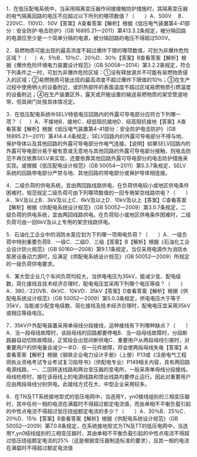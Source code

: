 1．在低压配电系统中，当采用隔离变压器作间接接触防护措施时，其隔离变压器的电气隔离回路的电压不应超过以下所列的哪项数值？（　　）A．500V　 B．220VC．110VD．50V【答案】A查看答案【解析】根据《低压电气装置第4-41部分：安全防护·电击防护》（GB 16895.21—2011）第413.3.2条规定，被分隔回路的电源应至少是一个简单分隔的电源，被分隔回路的电压不得超过500V。

2．易燃物质可能出现的最高浓度不超过爆炸下限的哪项数值，可划为非爆炸危险区域？（　  ）A．5％B．10％C．20％D．30％【答案】B查看答案【解析】根据《爆炸危险环境电力装置设计规范》（GB 50058—2014）第3.2.2条规定，符合下列条件之一时，可划为非爆炸危险区域：①没有释放源并不可能有易燃物质侵入的区域；②易燃物质可能出现的最高浓度不超过爆炸下限值的10％；③在生产过程中使用明火的设备附近，或炽热部件的表面温度不超过区域易燃物质引燃温度的设备附近；④在生产装置区外，露天或开敞设置的输送易燃物质的架空管道地带，但其阀门处按具体情况定。

3．在低压配电系统中SELV特低电压回路内的外露可导电部分应符合下列哪一项？（　  ）A．不接地B．接地C．经低阻抗接地D．经高阻抗接地【答案】A查看答案【解析】根据《低压电气装置第4-41部分：安全防护电击防护》（GB 16895.21—2011）第414.4.4条规定，SELV回路内的外露可导电部分不得与地、保护导体以及其他回路的外露可导电部分作电气连接。【说明】如果SELV回路内的外露可导电部分易于被有意或无意地与其他回路的外露可导电部分接触，则电击防范不再仅依靠SELV来实现，还要依靠其他回路外露可导电部分的电击防护措施来实现。或根据《低压配电设计规范》（GB 50054—2011）第5.3.7条规定，SELV系统的回路带电部分严禁与地、其他回路的带电部分或保护导体相连接。

4．二级负荷的供电系统，宜由两回路线路供电，在负荷供电较小或地区供电条件困难时，规范规定二级负荷可由下列哪项数值的一回专用架空线路供电？（　　）A．1kV及以上B．3kV及以上C．6kV及以上D．10kV及以上【答案】C查看答案【解析】根据《供配电系统设计规范》（GB 50052—2009）第3.0.7条规定，二级负荷的供电系统，宜由两回线路供电。在负荷较小或地区供电条件困难时，二级负荷可由一回6kV及以上专用的架空线路供电。

5．石油化工企业中的消防水泵应划为下列哪一项用电负荷？（　　）A．一级负荷中特别重要负荷B．一级C．二级D．三级【答案】B【解析】根据《石油化工企业设计防火规范》（GB 50160—2008）第9.1.1条规定，当仅采用电源作为消防水泵房设备动力源时，应满足《供配电系统设计规范》（GB 50052—2009）所规定的一级负荷供电要求。

6．某大型企业几个车间负荷均较大，当供电电压为35kV，能减少变、配电级数，简化接线且技术经济合理时，配电电压宜采用下列哪个电压等级？（　　）A．380／220VB．6kVC．10kVD．35kV【答案】D查看答案【解析】根据《供配电系统设计规范》（GB 50052—2009）第5.0.3条规定，供电电压大于等于35kV，当能减少配变电级数、简化接线及技术经济合理时，配电电压宜采用35kV或相应等级电压。

7．35kV户外配电装置采用单母线分段接线，这种接线有下列哪种缺点？（　　）A．当一段母线故障时，该段母线的回路都要停电B．当一段母线故障时，分段断路器自动切除故障段，正常段会出现间断供电C．重要用户从两段母线引接时，对重要用户的供电量会减少一半D．任一元件故障，将会使两段母线失电【答案】A查看答案【解析】根据《钢铁企业电力设计手册》（上册）P13或《注册电气工程师执业资格考试专业考试复习指导书》（供配电专业）P149相关内容，具有两回路电源线路，一、二回转送线路和两台变压器的变电所，一般采用单母线分段接线。母线检修时，接在该母线上的电源线路和馈出线路均要停止运行。因此对重要用户应由两段母线分别供电。此接线方式在大、中型企业采用较多。

8．在TN及TT系统接地型式的低压电网中，当选用Y，yn0接线组别的三相变压器时，其中任何一相的电流在满载时不得超过额定电流值，而由单相不平衡负载引起的中性点电流不得超过低压绕组额定电流的多少？（　　）A．30％B．25％C．20％D．15％【答案】B查看答案【解析】根据《供配电系统设计规范》（GB 50052—2009）第7.0.8条规定，在系统接地型式为TN及TT的低压电网中，当选用Y,yn0结线组别的三相变压器时，其由单相不平衡负载引起的中性点电流不得超过低压绕组额定电流的25%（这是根据变压器制造标准的要求），且其一相的电流在满载时不得超过额定电流值

